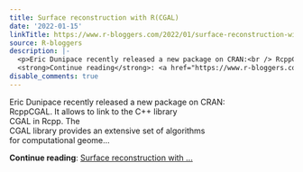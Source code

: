 ```yaml
---
title: Surface reconstruction with R(CGAL)
date: '2022-01-15'
linkTitle: https://www.r-bloggers.com/2022/01/surface-reconstruction-with-rcgal/
source: R-bloggers
description: |-
  <p>Eric Dunipace recently released a new package on CRAN:<br /> RcppCGAL. It allows to link to the C++ library<br /> CGAL in Rcpp. The<br /> CGAL library provides an extensive set of algorithms<br /> for computational geome...</p>
  <strong>Continue reading</strong>: <a href="https://www.r-bloggers.com/2022/01/surface-reconstruction-with-rcgal/">Surface reconstruction with ...
disable_comments: true
---
```

<p>Eric Dunipace recently released a new package on CRAN:<br /> RcppCGAL. It allows to link to the C++ library<br /> CGAL in Rcpp. The<br /> CGAL library provides an extensive set of algorithms<br /> for computational geome...</p>
<strong>Continue reading</strong>: <a href="https://www.r-bloggers.com/2022/01/surface-reconstruction-with-rcgal/">Surface reconstruction with ...